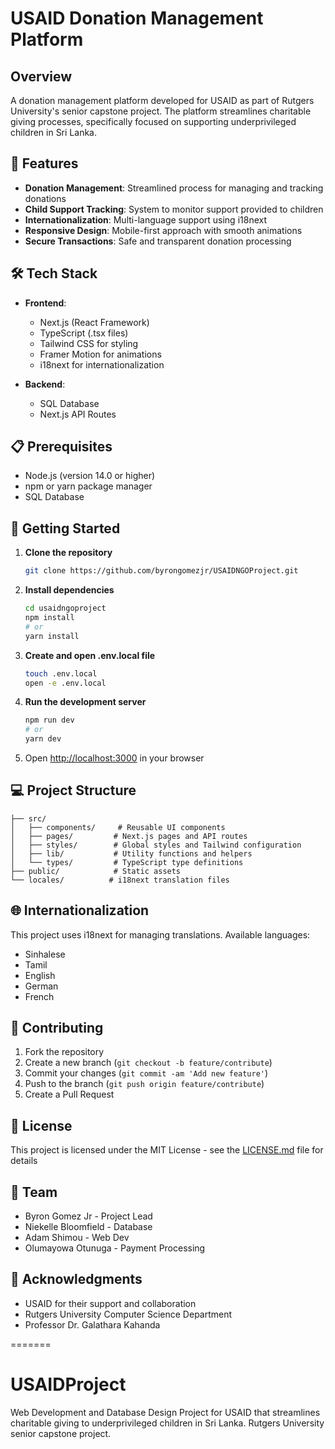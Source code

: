 # USAID Donation Management Platform

## Overview
A donation management platform developed for USAID as part of Rutgers University's senior capstone project. The platform streamlines charitable giving processes, specifically focused on supporting underprivileged children in Sri Lanka.

## 🎯 Features

- **Donation Management**: Streamlined process for managing and tracking donations
- **Child Support Tracking**: System to monitor support provided to children
- **Internationalization**: Multi-language support using i18next
- **Responsive Design**: Mobile-first approach with smooth animations
- **Secure Transactions**: Safe and transparent donation processing

## 🛠️ Tech Stack

- **Frontend**:
  - Next.js (React Framework)
  - TypeScript (.tsx files)
  - Tailwind CSS for styling
  - Framer Motion for animations
  - i18next for internationalization

- **Backend**:
  - SQL Database
  - Next.js API Routes

## 📋 Prerequisites

- Node.js (version 14.0 or higher)
- npm or yarn package manager
- SQL Database

## 🚀 Getting Started

1. **Clone the repository**
   ```bash
   git clone https://github.com/byrongomezjr/USAIDNGOProject.git
   ```

2. **Install dependencies**
   ```bash
   cd usaidngoproject
   npm install
   # or
   yarn install
   ```

3. **Create and open .env.local file**
      ```bash
      touch .env.local
      open -e .env.local
      ```

4. **Run the development server**
   ```bash
   npm run dev
   # or
   yarn dev
   ```

5. Open [http://localhost:3000](http://localhost:3000) in your browser

## 💻 Project Structure

```
├── src/
│   ├── components/     # Reusable UI components
│   ├── pages/         # Next.js pages and API routes
│   ├── styles/        # Global styles and Tailwind configuration
│   ├── lib/           # Utility functions and helpers
│   └── types/         # TypeScript type definitions
├── public/            # Static assets
└── locales/          # i18next translation files
```

## 🌐 Internationalization

This project uses i18next for managing translations. Available languages:
- Sinhalese
- Tamil
- English
- German
- French

## 🤝 Contributing

1. Fork the repository
2. Create a new branch (`git checkout -b feature/contribute`)
3. Commit your changes (`git commit -am 'Add new feature'`)
4. Push to the branch (`git push origin feature/contribute`)
5. Create a Pull Request

## 📄 License

This project is licensed under the MIT License - see the [LICENSE.md](LICENSE.md) file for details

## 👥 Team

- Byron Gomez Jr - Project Lead
- Niekelle Bloomfield - Database 
- Adam Shimou - Web Dev
- Olumayowa Otunuga - Payment Processing

## 🙏 Acknowledgments

- USAID for their support and collaboration
- Rutgers University Computer Science Department
- Professor Dr. Galathara Kahanda
  
=======
# USAIDProject
Web Development and Database Design Project for USAID that streamlines charitable giving to underprivileged children in Sri Lanka. Rutgers University senior capstone project.
